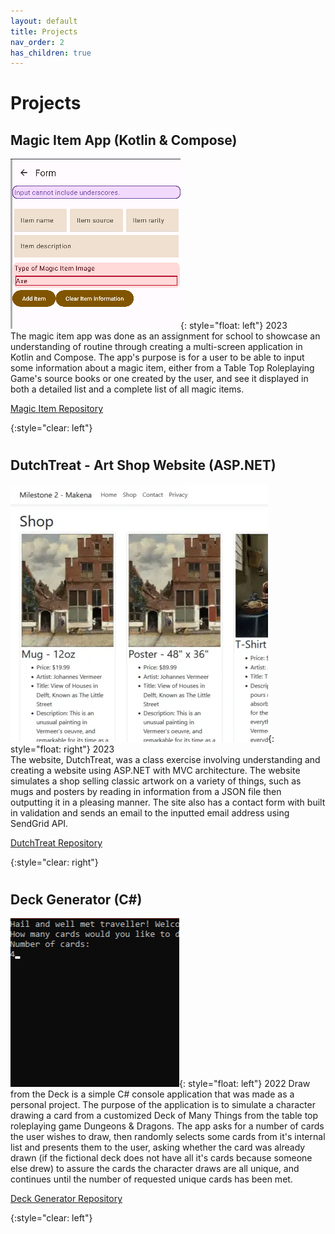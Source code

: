 ```yaml
---
layout: default
title: Projects
nav_order: 2
has_children: true
---
```

# Projects
  
## Magic Item App (Kotlin & Compose)   
  
![A snippet of the magic item form](/img/form.png){: style="float: left"} 
2023  
The magic item app was done as an assignment for school to showcase an understanding of routine through creating a multi-screen application in Kotlin and Compose. The app's purpose is for a user to be able to input some information about a magic item, either from a Table Top Roleplaying Game's source books or one created by the user, and see it displayed in both a detailed list and a complete list of all magic items.  
  
[Magic Item Repository]

{:style="clear: left"} 
#  
## DutchTreat - Art Shop Website (ASP.NET)  
![A snippet from the page showing the artwork listing](/img/dtshop.png){: style="float: right"} 
2023  
The website, DutchTreat, was a class exercise involving understanding and creating a website using ASP.NET with MVC architecture. The website simulates a shop selling classic artwork on a variety of things, such as mugs and posters by reading in information from a JSON file then outputting it in a pleasing manner. The site also has a contact form with built in validation and sends an email to the inputted email address using SendGrid API. 
  
[DutchTreat Repository]

{:style="clear: right"} 
#  
## Deck Generator (C#)  
![A snippet from the console app asking for the number of cards](/img/deckprompt.png){: style="float: left"} 
2022 
Draw from the Deck is a simple C# console application that was made as a personal project. The purpose of the application is to simulate a character drawing a card from a customized Deck of Many Things from the table top roleplaying game Dungeons & Dragons. The app asks for a number of cards the user wishes to draw, then randomly selects some cards from it's internal list and presents them to the user, asking whether the card was already drawn (if the fictional deck does not have all it's cards because someone else drew) to assure the cards the character draws are all unique, and continues until the number of requested unique cards has been met.
  
[Deck Generator Repository]

{:style="clear: left"} 




[Magic Item Repository]: https://github.com/MakenaH/Assignment3_AppDev
[DutchTreat Repository]: https://github.com/MakenaH/DutchTreat
[Deck Generator Repository]: https://github.com/MakenaH/DeckGenerator

